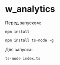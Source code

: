 # w_analytics

Перед запуском:

```npm install```

```npm install ts-node -g```

Для запуска:

```ts-node index.ts```
